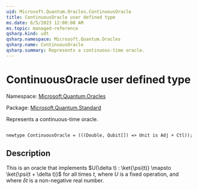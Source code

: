 ```yaml
---
uid: Microsoft.Quantum.Oracles.ContinuousOracle
title: ContinuousOracle user defined type
ms.date: 6/5/2023 12:00:00 AM
ms.topic: managed-reference
qsharp.kind: udt
qsharp.namespace: Microsoft.Quantum.Oracles
qsharp.name: ContinuousOracle
qsharp.summary: Represents a continuous-time oracle.
---
```


# ContinuousOracle user defined type

Namespace: [Microsoft.Quantum.Oracles](xref:Microsoft.Quantum.Oracles)

Package: [Microsoft.Quantum.Standard](https://nuget.org/packages/Microsoft.Quantum.Standard)


Represents a continuous-time oracle.

```qsharp

newtype ContinuousOracle = (((Double, Qubit[]) => Unit is Adj + Ctl));
```



## Description

This is an oracle that implements$U(\delta t) : \ket{\psi(t)} \mapsto \ket{\psi(t + \delta t)}$for all times $t$, where $U$ is a fixed operation, and where$\delta t$ is a non-negative real number.